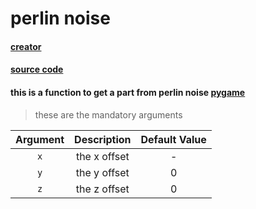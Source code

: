# perlin noise

#### [creator](https://github.com/Emc2356)
#### [source code](https://github.com/Emc2356/PygameHelper)

#### this is a function to get a part from perlin noise [pygame](https://www.pygame.org)
> these are the mandatory arguments

| Argument | Description | Default Value |
|:--------:|:-----------:|:-------------:|
| `x` | the x offset | - |
| `y` | the y offset | 0 |
| `z` | the z offset | 0 |
